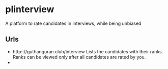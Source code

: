 # plinterview
A platform to rate candidates in interviews, while being unbiased

## Urls
* http:://guthanguran.club/interview
Lists the candidates with their ranks. Ranks can be viewed only after all candidates are rated by you.
* 
